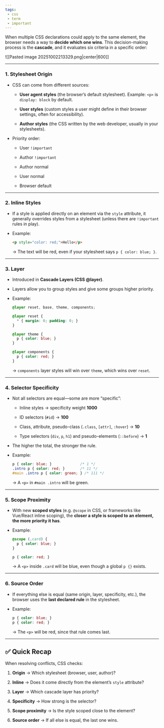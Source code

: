 ```yaml
---
tags: 
 - css
 - term
 - important
---
```


When multiple CSS declarations could apply to the same element, the browser needs a way to **decide which one wins**. This decision-making process is the **cascade**, and it evaluates six criteria in a specific order:

![[Pasted image 20251002213329.png|center|600]]

---

### 1. **Stylesheet Origin**

- CSS can come from different sources:
    
    - **User agent styles** (the browser’s default stylesheet). Example: `<p>` is `display: block` by default.
        
    - **User styles** (custom styles a user might define in their browser settings, often for accessibility).
        
    - **Author styles** (the CSS written by the web developer, usually in your stylesheets).
        
- Priority order:
    
    - User `!important`
        
    - Author `!important`
        
    - Author normal
        
    - User normal
        
    - Browser default
        

---

### 2. **Inline Styles**

- If a style is applied directly on an element via the `style` attribute, it generally overrides styles from a stylesheet (unless there are `!important` rules in play).
    
- Example:
    
    ```html
    <p style="color: red;">Hello</p>
    ```
    
    → The text will be red, even if your stylesheet says `p { color: blue; }`.
    

---

### 3. **Layer**

- Introduced in **Cascade Layers (CSS @layer)**.
    
- Layers allow you to group styles and give some groups higher priority.
    
- Example:
    
    ```css
    @layer reset, base, theme, components;
    
    @layer reset {
      * { margin: 0; padding: 0; }
    }
    
    @layer theme {
      p { color: blue; }
    }
    
    @layer components {
      p { color: red; }
    }
    ```
    
    → `components` layer styles will win over `theme`, which wins over `reset`.
    

---

### 4. **Selector Specificity**

- Not all selectors are equal—some are more “specific”:
    
    - Inline styles → specificity weight **1000**
        
    - ID selectors (`#id`) → **100**
        
    - Class, attribute, pseudo-class (`.class`, `[attr]`, `:hover`) → **10**
        
    - Type selectors (`div`, `p`, `h1`) and pseudo-elements (`::before`) → **1**
        
- The higher the total, the stronger the rule.
    
- Example:
    
    ```css
    p { color: blue; }             /* 1 */
    .intro p { color: red; }       /* 11 */
    #main .intro p { color: green; } /* 111 */
    ```
    
    → A `<p>` in `#main .intro` will be green.
    

---

### 5. **Scope Proximity**

- With new **scoped styles** (e.g. `@scope` in CSS, or frameworks like Vue/React inline scoping), the **closer a style is scoped to an element, the more priority it has**.
    
- Example:
    
    ```css
    @scope (.card) {
      p { color: blue; }
    }
    
    p { color: red; }
    ```
    
    → A `<p>` inside `.card` will be blue, even though a global `p {}` exists.
    

---

### 6. **Source Order**

- If everything else is equal (same origin, layer, specificity, etc.), the browser uses the **last declared rule** in the stylesheet.
    
- Example:
    
    ```css
    p { color: blue; }
    p { color: red; }
    ```
    
    → The `<p>` will be red, since that rule comes last.
    

---

## ✅ Quick Recap

When resolving conflicts, CSS checks:

1. **Origin** → Which stylesheet (browser, user, author)?
    
2. **Inline** → Does it come directly from the element’s `style` attribute?
    
3. **Layer** → Which cascade layer has priority?
    
4. **Specificity** → How strong is the selector?
    
5. **Scope proximity** → Is the style scoped close to the element?
    
6. **Source order** → If all else is equal, the last one wins.
    
